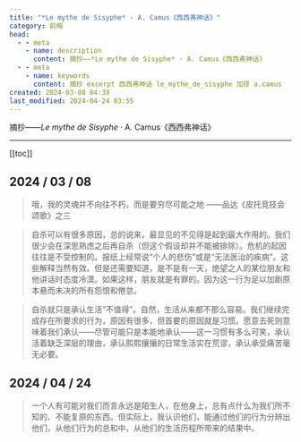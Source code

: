 ```yaml
---
title: "*Le mythe de Sisyphe* · A. Camus《西西弗神话》"
category: 前脩
head:
  - - meta
    - name: description
      content: 摘抄——*Le mythe de Sisyphe* · A. Camus《西西弗神话》
  - - meta
    - name: keywords
      content: 摘抄 excerpt 西西弗神话 le_mythe_de_sisyphe 加缪 a.camus
created: 2024-03-08 04:39
last_modified: 2024-04-24 03:55
---
```


摘抄——_Le mythe de Sisyphe_ · A. Camus《西西弗神话》

---

[[toc]]

## 2024 / 03 / 08

> 哦，我的灵魂并不向往不朽，而是要穷尽可能之地
> ——品达《皮托竞技会颂歌》之三

> 自杀可以有很多原因，总的说来，最显见的不见得是起到最大作用的。我们很少会在深思熟虑之后再自杀（但这个假设却并不能被排除）。危机的起因往往是不受控制的。报纸上经常说“个人的悲伤”或是“无法医治的疾病”。这些解释当然有效。但是还需要知道，是不是有一天，绝望之人的某位朋友和他讲话时态度冷漠。如果这样，朋友就是有罪的。因为这一行为足以加剧原本悬而未决的所有怨恨和倦怠。

> 自杀就只是承认生活“不值得”。自然，生活从来都不那么容易。我们继续完成存在所要求的行为，原因有很多，但首要的原因就是习惯。愿意去死则意味着我们承认——尽管可能只是本能地承认——这一习惯有多么可笑，承认活着缺乏深层的理由，承认熙熙攘攘的日常生活实在荒谬，承认承受痛苦毫无必要。

## 2024 / 04 / 24

> 一个人有可能对我们而言永远是陌生人，在他身上，总有点什么为我们所不知的、不能复原的东西。但实际上，我认识他们，能通过他们的行为分辨出他们，从他们行为的总和中，从他们的生活历程所带来的结果中。
